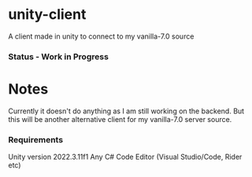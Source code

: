 # unity-client

A client made in unity to connect to my vanilla-7.0 source

### Status - Work in Progress 

# Notes 

Currently it doesn't do anything as I am still working on the backend. 
But this will be another alternative client for my vanilla-7.0 server source.  

### Requirements

Unity version 2022.3.11f1
Any C# Code Editor (Visual Studio/Code, Rider etc)
